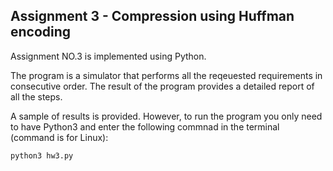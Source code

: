 ## Assignment 3 - Compression using Huffman encoding

Assignment NO.3 is implemented using Python.

The program is a simulator that performs all the reqeuested requirements in consecutive order. The result of the program provides a detailed report of all the steps.

A sample of results is provided. However, to run the program you only need to have Python3 and enter the following commnad in the terminal (command is for Linux):

```python3 hw3.py```